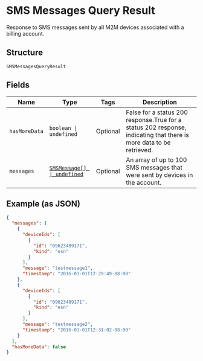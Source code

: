 
# SMS Messages Query Result

Response to SMS messages sent by all M2M devices associated with a billing account.

## Structure

`SMSMessagesQueryResult`

## Fields

| Name | Type | Tags | Description |
|  --- | --- | --- | --- |
| `hasMoreData` | `boolean \| undefined` | Optional | False for a status 200 response.True for a status 202 response, indicating that there is more data to be retrieved. |
| `messages` | [`SMSMessage[] \| undefined`](../../doc/models/sms-message.md) | Optional | An array of up to 100 SMS messages that were sent by devices in the account. |

## Example (as JSON)

```json
{
  "messages": [
    {
      "deviceIds": [
        {
          "id": "09623489171",
          "kind": "esn"
        }
      ],
      "message": "testmessage1",
      "timestamp": "2016-01-01T12:29:49-08:00"
    },
    {
      "deviceIds": [
        {
          "id": "09623489171",
          "kind": "esn"
        }
      ],
      "message": "testmessage2",
      "timestamp": "2016-01-01T12:31:02-08:00"
    }
  ],
  "hasMoreData": false
}
```

